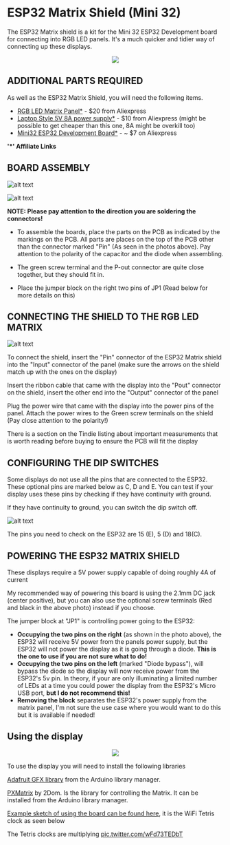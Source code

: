 # ESP32 Matrix Shield (Mini 32)

The ESP32 Matrix shield is a kit for the Mini 32 ESP32 Development board for connecting into RGB LED panels. It's a much quicker and tidier way of connecting up these displays.

<p align="center" width="100%">
<img src="/esp32matrix.jpeg" >
</p>


## ADDITIONAL PARTS REQUIRED
As well as the ESP32 Matrix Shield, you will need the following items.

- [RGB LED Matrix Panel*](http://s.click.aliexpress.com/e/cXMKIHVm) - $20 from Aliexpress
- [Laptop Style 5V 8A power supply*](http://s.click.aliexpress.com/e/bZitNXIg) - $10 from Aliexpress (might be possible to get cheaper than this one, 8A might be overkill too)
- [Mini32 ESP32 Development Board*](http://s.click.aliexpress.com/e/_s4fXSx) - ~ $7 on Aliexpress

**'*' Affiliate Links**

## BOARD ASSEMBLY
![alt text](/esp32matrix1.jpeg)

![alt text](/esp32matrix2.jpeg)

**NOTE: Please pay attention to the direction you are soldering the connectors!**

- To assemble the boards, place the parts on the PCB as indicated by the markings on the PCB. All parts are places on the top of the PCB other than the connector marked "Pin" (As seen in the photos above). Pay attention to the polarity of the capacitor and the diode when assembling.

- The green screw terminal and the P-out connector are quite close together, but they should fit in.

- Place the jumper block on the right two pins of JP1 (Read below for more details on this)

## CONNECTING THE SHIELD TO THE RGB LED MATRIX

![alt text](/esp32matrix3.jpeg)

To connect the shield, insert the "Pin" connector of the ESP32 Matrix shield into the "Input" connector of the panel (make sure the arrows on the shield match up with the ones on the display)

Insert the ribbon cable that came with the display into the "Pout" connector on the shield, insert the other end into the "Output" connector of the panel

Plug the power wire that came with the display into the power pins of the panel. Attach the power wires to the Green screw terminals on the shield (Pay close attention to the polarity!)

There is a section on the Tindie listing about important measurements that is worth reading before buying to ensure the PCB will fit the display

## CONFIGURING THE DIP SWITCHES
Some displays do not use all the pins that are connected to the ESP32. These optional pins are marked below as C, D and E. You can test if your display uses these pins by checking if they have continuity with ground.

If they have continuity to ground, you can switch the dip switch off.

![alt text](/esp32matrix4.png)

The pins you need to check on the ESP32 are 15 (E), 5 (D) and 18(C).

## POWERING THE ESP32 MATRIX SHIELD
These displays require a 5V power supply capable of doing roughly 4A of current

My recommended way of powering this board is using the 2.1mm DC jack (center positive), but you can also use the optional screw terminals (Red and black in the above photo) instead if you choose.

The jumper block at "JP1" is controlling power going to the ESP32:

- **Occupying the two pins on the right** (as shown in the photo above), the ESP32 will receive 5V power from the panels power supply, but the ESP32 will not power the display as it is going through a diode. **This is the one to use if you are not sure what to do!**
- **Occupying the two pins on the left** (marked "Diode bypass"), will bypass the diode so the display will now receive power from the ESP32's 5v pin. In theory, if your are only illuminating a limited number of LEDs at a time you could power the display from the ESP32's Micro USB port, **but I do not recommend this!**
- **Removing the block** separates the ESP32's power supply from the matrix panel, I'm not sure the use case where you would want to do this but it is available if needed!

## Using the display

<p align="center" width="100%">
<img src="/SpottedAnxiousCuttlefish-small.gif" >
</p>

To use the display you will need to install the following libraries

[Adafruit GFX library](https://github.com/adafruit/Adafruit-GFX-Library) from the Arduino library manager.

[PXMatrix](https://github.com/2dom/PxMatrix_) by 2Dom. Is the library for controlling the Matrix. It can be installed from the Arduino library manager.

[Example sketch of using the board can be found here](https://github.com/witnessmenow/WiFi-Tetris-Clock), it is the WiFi Tetris clock as seen below

The Tetris clocks are multiplying [pic.twitter.com/wFd73TEDbT](pic.twitter.com/wFd73TEDbT)
